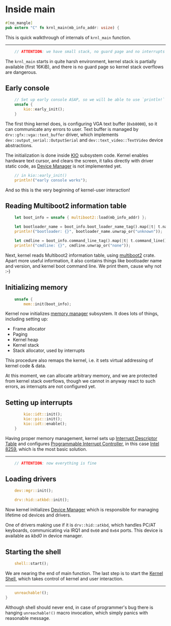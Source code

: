 # Inside main

```rust
#[no_mangle]
pub extern "C" fn krnl_main(mb_info_addr: usize) {
```

This is quick walkthrough of internals of `krnl_main` function.

---

```rust
    // ATTENTION: we have small stack, no guard page and no interrupts configured
```
The `krnl_main` starts in quite harsh environment, kernel stack is partially available (first 16KiB), and there is no guard page so kernel stack overflows are dangerous.

## Early console

```rust
    // Set up early console ASAP, so we will be able to use `println!`
    unsafe {
        kio::early_init();
    }
```

The first thing kernel does, is configuring VGA text buffer (`0xb8000`), so it can communicate any errors to user. Text buffer is managed by `drv::gfx::vga::text_buffer` driver, which implements `dev::output_serial::OutputSerial` and `dev::text_video::TextVideo` device abstractions.

The initialization is done inside [KIO] subsystem code. Kernel enables hardware text cursor, and clears the screen, it talks directly with driver static code, as [Device Manager] is not implemented yet.

```rust
    // in kio::early_init()
    println!("early console works");
```

And so this is the very beginning of kernel-user interaction!

## Reading Multiboot2 information table

```rust
    let boot_info = unsafe { multiboot2::load(mb_info_addr) };

    let bootloader_name = boot_info.boot_loader_name_tag().map(|t| t.name());
    println!("bootloader: {}", bootloader_name.unwrap_or("unknown"));

    let cmdline = boot_info.command_line_tag().map(|t| t.command_line());
    println!("cmdline: {}", cmdline.unwrap_or("none"));
```

Next, kernel reads Multiboot2 information table, using [multiboot2] crate. Apart more useful information, it also contains things like bootloader name and version, and kernel boot command line. We print them, cause why not :-)

## Initializing memory

```rust
    unsafe {
        mem::init(boot_info);
```

Kernel now initializes [memory manager] subsystem. It does lots of things, including setting up:

- Frame allocator
- Paging
- Kernel heap
- Kernel stack
- Stack allocator, used by interrupts

This procedure also remaps the kernel, i.e. it sets virtual addressing of kernel code & data. 

At this moment, we can allocate arbitrary memory, and we are protected from kernel stack overflows, though we cannot in anyway react to such errors, as interrupts are not configured yet. 

## Setting up interrupts

```rust
        kio::idt::init();
        kio::pic::init();
        kio::idt::enable();
    }
```

Having proper memory management, kernel sets up [Interrupt Descriptor Table] and configures [Programmable Interrupt Controller], in this case [Intel 8259], which is the most basic solution.  

---

```rust
    // ATTENTION: now everything is fine
```

## Loading drivers

```rust
    dev::mgr::init();

    drv::hid::atkbd::init();
```

Now kernel initializes [Device Manager] which is responsible for managing lifetime od devices and drivers.

One of drivers making use if it is `drv::hid::atkbd`, which handles PC/AT keyboards, communicating via IRQ1 and `0x60` and `0x64` ports. This device is available as *kbd0* in device manager.

## Starting the shell

```rust
    shell::start();
```

We are nearing the end of main function. The last step is to start the [Kernel Shell], which takes control of kernel and user interaction.

---

```rust
    unreachable!();
}
```

Although shell should never end, in case of programmer's bug there is hanging `unreachable!()` macro invocation, which simply panics with reasonable message.

[multiboot2]: https://crates.io/crates/multiboot2
[Interrupt Descriptor Table]: https://en.wikipedia.org/wiki/Interrupt_descriptor_table
[Intel 8259]: https://en.wikipedia.org/wiki/Intel_8259
[Programmable Interrupt Controller]: https://en.wikipedia.org/wiki/Programmable_interrupt_controller

[Memory manager]: ../sys/mem.md
[KIO]: ../sys/kio.md
[Device manager]: ../sys/devmgr.md
[Kernel Shell]: ../sys/shell.md
